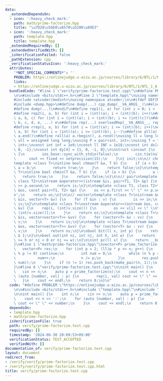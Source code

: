 ```yaml
---
data:
  _extendedDependsOn:
  - icon: ':heavy_check_mark:'
    path: math/prime-factorize.hpp
    title: "\u7D20\u56E0\u6570\u5206\u89E3"
  - icon: ':heavy_check_mark:'
    path: template.hpp
    title: template.hpp
  _extendedRequiredBy: []
  _extendedVerifiedWith: []
  _isVerificationFailed: false
  _pathExtension: cpp
  _verificationStatusIcon: ':heavy_check_mark:'
  attributes:
    '*NOT_SPECIAL_COMMENTS*': ''
    PROBLEM: https://onlinejudge.u-aizu.ac.jp/courses/library/6/NTL/1/NTL_1_A
    links:
    - https://onlinejudge.u-aizu.ac.jp/courses/library/6/NTL/1/NTL_1_A
  bundledCode: "#line 1 \"verify/prime-factorize.test.cpp\"\n#define PROBLEM \"https://onlinejudge.u-aizu.ac.jp/courses/library/6/NTL/1/NTL_1_A\"\
    \n\n#include <bits/stdc++.h>\n#line 2 \"template.hpp\"\nusing namespace std;\n\
    #include <atcoder/modint>\nusing namespace atcoder;\n\n#ifdef DEFINED_ONLY_IN_LOCAL\n\
    #include <dump.hpp>\n#define dump(...) cpp_dump(__VA_ARGS__)\n#else\n#undef dump\n\
    #define dump(...)\n#endif\n#define rep1(i, a) for (int i = 0; i < (int)(a); i++)\n\
    #define rep2(i, a, b) for (int i = (int)(a); i < (int)(b); i++)\n#define rep3(i,\
    \ a, b, c) for (int i = (int)(a); i < (int)(b); i += (int)(c))\n#define overloadRep(a,\
    \ b, c, d, e, ...) e\n#define rep(...) overloadRep(__VA_ARGS__, rep3, rep2, rep1)(__VA_ARGS__)\n\
    #define rrep(i, a, b) for (int i = (int)(a); i <= (int)(b); i++)\n#define drep(i,\
    \ a, b) for (int i = (int)(a); i >= (int)(b); i--)\n#define all(a) a.begin(),\
    \ a.end()\n#define rall(a) a.rbegin(), a.rend()\nusing ll = long long;\nusing\
    \ ull = unsigned long long;\nusing P = pair<int, int>;\nusing T = tuple<int, int,\
    \ int>;\nconst int inf = 1e9;\nconst ll INF = 1e18;\nconst int dx[4] = {0, 1,\
    \ 0, -1};\nconst int dy[4] = {1, 0, -1, 0};\n\nstruct cincout {\n    cincout()\
    \ {\n        ios_base::sync_with_stdio(false);\n        cin.tie(nullptr);\n  \
    \      cout << fixed << setprecision(15);\n    }\n} init;\n\n// chmax chmin\n\
    template <class T>\ninline bool chmax(T &a, T b) {\n    if (a < b) {\n       \
    \ a = b;\n        return true;\n    }\n    return false;\n}\n\ntemplate <class\
    \ T>\ninline bool chmin(T &a, T b) {\n    if (a > b) {\n        a = b;\n     \
    \   return true;\n    }\n    return false;\n}\n\n// pair\ntemplate <class T1,\
    \ class T2>\nistream &operator>>(istream &is, pair<T1, T2> &p) {\n    is >> p.first\
    \ >> p.second;\n    return is;\n}\n\ntemplate <class T1, class T2>\nostream &operator<<(ostream\
    \ &os, const pair<T1, T2> &p) {\n    os << p.first << \" \" << p.second << '\\\
    n';\n    return os;\n}\n\n// vector\ntemplate <class T>\nistream &operator>>(istream\
    \ &is, vector<T> &v) {\n    for (T &in : v) {\n        is >> in;\n    }\n    return\
    \ is;\n}\n\ntemplate <class T>\nostream &operator<<(ostream &os, const vector<T>\
    \ &v) {\n    rep(i, (int)v.size()) {\n        os << v[i] << \" \\n\"[i + 1 ==\
    \ (int)v.size()];\n    }\n    return os;\n}\n\ntemplate <class T>\nistream &operator>>(istream\
    \ &is, vector<vector<T>> &vv) {\n    for (vector<T> &v : vv) {\n        is >>\
    \ v;\n    }\n    return is;\n}\n\ntemplate <class T>\nostream &operator<<(ostream\
    \ &os, vector<vector<T>> &vv) {\n    for (vector<T> &v : vv) {\n        os <<\
    \ v;\n    }\n    return os;\n}\n\nbool bit(ll x, int p) {\n    return (x >> p)\
    \ & 1;\n}\n\nbool out(int ni, int nj, int h, int w) {\n    return (ni < 0 or ni\
    \ >= h or nj < 0 or nj >= w);\n}\n\nint pc(ll x) {\n    return __builtin_popcountll(x);\n\
    }\n#line 1 \"math/prime-factorize.hpp\"\nvector<P> prime_factorize(ll n) {\n \
    \   vector<P> res;\n    for (int p = 2; (ll)p * p <= n; p++) {\n        if (n\
    \ % p != 0) continue;\n        int num = 0;\n        while (n % p == 0) {\n  \
    \          num++;\n            n /= p;\n        }\n        res.push_back(make_pair(p,\
    \ num));\n    }\n    if (n != 1) res.push_back(make_pair(n, 1));\n    return res;\n\
    }\n#line 6 \"verify/prime-factorize.test.cpp\"\n\nint main() {\n    int n;\n \
    \   cin >> n;\n    auto p = prime_factorize(n);\n    cout << n << ':';\n    for\
    \ (auto [number, val] : p) {\n        rep(i, val) cout << \" \" << number;\n \
    \   }\n    cout << endl;\n    return 0;\n}\n"
  code: "#define PROBLEM \"https://onlinejudge.u-aizu.ac.jp/courses/library/6/NTL/1/NTL_1_A\"\
    \n\n#include <bits/stdc++.h>\n#include \"template.hpp\"\n#include \"math/prime-factorize.hpp\"\
    \n\nint main() {\n    int n;\n    cin >> n;\n    auto p = prime_factorize(n);\n\
    \    cout << n << ':';\n    for (auto [number, val] : p) {\n        rep(i, val)\
    \ cout << \" \" << number;\n    }\n    cout << endl;\n    return 0;\n}"
  dependsOn:
  - template.hpp
  - math/prime-factorize.hpp
  isVerificationFile: true
  path: verify/prime-factorize.test.cpp
  requiredBy: []
  timestamp: '2024-06-30 20:09:53+09:00'
  verificationStatus: TEST_ACCEPTED
  verifiedWith: []
documentation_of: verify/prime-factorize.test.cpp
layout: document
redirect_from:
- /verify/verify/prime-factorize.test.cpp
- /verify/verify/prime-factorize.test.cpp.html
title: verify/prime-factorize.test.cpp
---
```

